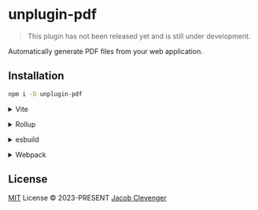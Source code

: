 # unplugin-pdf

<!-- [![NPM version](https://img.shields.io/npm/v/unplugin-starter?color=a1b858&label=)](https://www.npmjs.com/package/unplugin-starter) -->

> This plugin has not been released yet and is still under development.

Automatically generate PDF files from your web application.

## Installation

```bash
npm i -D unplugin-pdf
```

<details>
<summary>Vite</summary><br>

```ts
// vite.config.ts
import Pdf from 'unplugin-pdf/vite'

export default defineConfig({
  plugins: [Pdf()],
})
```

<br></details>

<details>
<summary>Rollup</summary><br>

```ts
// rollup.config.js
import Pdf from 'unplugin-pdf/rollup'

export default {
  plugins: [Pdf()],
}
```

<br></details>

<details>
<summary>esbuild</summary><br>

```ts
// esbuild.config.js
import { build } from 'esbuild'

build({
  plugins: [require('unplugin-pdf/esbuild')()],
})
```

<br></details>

<details>
<summary>Webpack</summary><br>

```ts
// webpack.config.js
module.exports = {
  /* ... */
  plugins: [require('unplugin-pdf/webpack')()],
}
```

<br></details>

## License

[MIT](./LICENSE) License © 2023-PRESENT [Jacob Clevenger](https://github.com/wheatjs)
